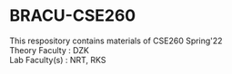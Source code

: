 # BRACU-CSE260
<html>
  <body>
  This respository contains materials of CSE260 Spring'22 <br/>
  Theory Faculty : DZK <br/>
  Lab Faculty(s) : NRT, RKS
  </body>
</html>
